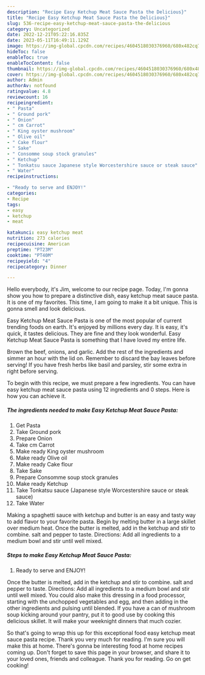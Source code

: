 ```yaml
---
description: "Recipe Easy Ketchup Meat Sauce Pasta the Delicious}"
title: "Recipe Easy Ketchup Meat Sauce Pasta the Delicious}"
slug: 536-recipe-easy-ketchup-meat-sauce-pasta-the-delicious
category: Uncategorized
date: 2022-12-21T05:22:16.835Z
date: 2023-05-11T16:49:11.129Z
image: https://img-global.cpcdn.com/recipes/4604518030376960/680x482cq70/easy-ketchup-meat-sauce-pasta-recipe-main-photo.jpg
hideToc: false
enableToc: true
enableTocContent: false
thumbnail: https://img-global.cpcdn.com/recipes/4604518030376960/680x482cq70/easy-ketchup-meat-sauce-pasta-recipe-main-photo.jpg
cover: https://img-global.cpcdn.com/recipes/4604518030376960/680x482cq70/easy-ketchup-meat-sauce-pasta-recipe-main-photo.jpg
author: Admin
authorAv: notfound
ratingvalue: 4.8
reviewcount: 16
recipeingredient:
- " Pasta"
- " Ground pork"
- " Onion"
- " cm Carrot"
- " King oyster mushroom"
- " Olive oil"
- " Cake flour"
- " Sake"
- " Consomme soup stock granules"
- " Ketchup"
- " Tonkatsu sauce Japanese style Worcestershire sauce or steak sauce"
- " Water"
recipeinstructions:

- "Ready to serve and ENJOY!"
categories:
- Recipe
tags:
- easy
- ketchup
- meat

katakunci: easy ketchup meat 
nutrition: 273 calories
recipecuisine: American
preptime: "PT23M"
cooktime: "PT40M"
recipeyield: "4"
recipecategory: Dinner

---
```



Hello everybody, it's Jim, welcome to our recipe page. Today, I'm gonna show you how to prepare a distinctive dish, easy ketchup meat sauce pasta. It is one of my favorites. This time, I am going to make it a bit unique. This is gonna smell and look delicious.

Easy Ketchup Meat Sauce Pasta is one of the most popular of current trending foods on earth. It's enjoyed by millions every day. It is easy, it's quick, it tastes delicious. They are fine and they look wonderful. Easy Ketchup Meat Sauce Pasta is something that I have loved my entire life.

Brown the beef, onions, and garlic. Add the rest of the ingredients and simmer an hour with the lid on. Remember to discard the bay leaves before serving! If you have fresh herbs like basil and parsley, stir some extra in right before serving.


To begin with this recipe, we must prepare a few ingredients. You can have easy ketchup meat sauce pasta using 12 ingredients and 0 steps. Here is how you can achieve it.

<!--inarticleads1-->

##### The ingredients needed to make Easy Ketchup Meat Sauce Pasta:

1. Get  Pasta
1. Take  Ground pork
1. Prepare  Onion
1. Take  cm Carrot
1. Make ready  King oyster mushroom
1. Make ready  Olive oil
1. Make ready  Cake flour
1. Take  Sake
1. Prepare  Consomme soup stock granules
1. Make ready  Ketchup
1. Take  Tonkatsu sauce (Japanese style Worcestershire sauce or steak sauce)
1. Take  Water


Making a spaghetti sauce with ketchup and butter is an easy and tasty way to add flavor to your favorite pasta. Begin by melting butter in a large skillet over medium heat. Once the butter is melted, add in the ketchup and stir to combine. salt and pepper to taste. Directions: Add all ingredients to a medium bowl and stir until well mixed. 

<!--inarticleads2-->

##### Steps to make Easy Ketchup Meat Sauce Pasta:


1. Ready to serve and ENJOY!

Once the butter is melted, add in the ketchup and stir to combine. salt and pepper to taste. Directions: Add all ingredients to a medium bowl and stir until well mixed. You could also make this dressing in a food processor, starting with the unchopped vegetables and egg, and then adding in the other ingredients and pulsing until blended. If you have a can of mushroom soup kicking around your pantry, put it to good use by cooking this delicious skillet. It will make your weeknight dinners that much cozier. 

So that's going to wrap this up for this exceptional food easy ketchup meat sauce pasta recipe. Thank you very much for reading. I'm sure you will make this at home. There's gonna be interesting food at home recipes coming up. Don't forget to save this page in your browser, and share it to your loved ones, friends and colleague. Thank you for reading. Go on get cooking!
